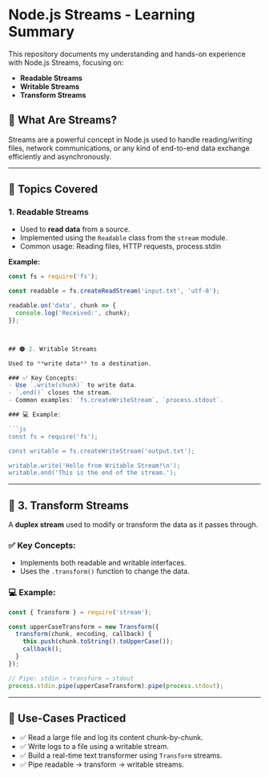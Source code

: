 # Node.js Streams - Learning Summary

This repository documents my understanding and hands-on experience with Node.js Streams, focusing on:

- **Readable Streams**
- **Writable Streams**
- **Transform Streams**

## 🌊 What Are Streams?

Streams are a powerful concept in Node.js used to handle reading/writing files, network communications, or any kind of end-to-end data exchange efficiently and asynchronously.

---

## 📖 Topics Covered

### 1. Readable Streams
- Used to **read data** from a source.
- Implemented using the `Readable` class from the `stream` module.
- Common usage: Reading files, HTTP requests, process.stdin

**Example:**

```js
const fs = require('fs');

const readable = fs.createReadStream('input.txt', 'utf-8');

readable.on('data', chunk => {
  console.log('Received:', chunk);
});



## 🟠 2. Writable Streams

Used to **write data** to a destination.

### ✅ Key Concepts:
- Use `.write(chunk)` to write data.
- `.end()` closes the stream.
- Common examples: `fs.createWriteStream`, `process.stdout`.

### 💻 Example:

```js
const fs = require('fs');

const writable = fs.createWriteStream('output.txt');

writable.write('Hello from Writable Stream!\n');
writable.end('This is the end of the stream.');
```

---

## 🔵 3. Transform Streams

A **duplex stream** used to modify or transform the data as it passes through.

### ✅ Key Concepts:
- Implements both readable and writable interfaces.
- Uses the `.transform()` function to change the data.

### 💻 Example:

```js
const { Transform } = require('stream');

const upperCaseTransform = new Transform({
  transform(chunk, encoding, callback) {
    this.push(chunk.toString().toUpperCase());
    callback();
  }
});

// Pipe: stdin → transform → stdout
process.stdin.pipe(upperCaseTransform).pipe(process.stdout);
```

---

## 🔧 Use-Cases Practiced

- ✅ Read a large file and log its content chunk-by-chunk.
- ✅ Write logs to a file using a writable stream.
- ✅ Build a real-time text transformer using `Transform` streams.
- ✅ Pipe readable → transform → writable streams.
